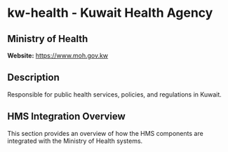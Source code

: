 # kw-health - Kuwait Health Agency

## Ministry of Health

**Website:** https://www.moh.gov.kw

## Description

Responsible for public health services, policies, and regulations in Kuwait.

## HMS Integration Overview

This section provides an overview of how the HMS components are integrated with the Ministry of Health systems.
